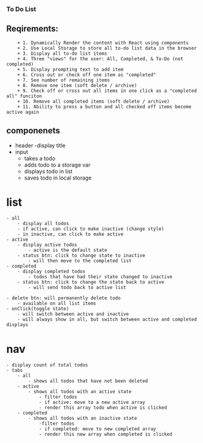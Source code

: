 ### To Do List

## Reqirements:
        + 1. Dynamically Render the content with React using components
        + 2. Use Local Storage to store all to-do list data in the browser
        + 3. Display all to-do list items
        + 4. Three "views" for the user: All, Completed, & To-Do (not completed)
        + 5. Display prompting text to add item
        + 6. Cross out or check off one item as "completed"
        + 7. See number of remaining items
        + 8. Remove one item (soft delete / archive)
        + 9. Check off or cross out all items in one click as a "completed all" funciton
        + 10. Remove all completed items (soft delete / archive)
        + 11. Ability to press a button and all checked off items become active again

## componenets
- header
    -display title
- input
    - takes a todo
    - adds todo to a storage var
    - displays todo in list
    - saves todo in local storage

 # list
    - all
        - display all todos
        - if active, can click to make inactive (change style)
        - in inactive, can click to make active
    - active
        - display active todos
            - active is the default state
        - status btn: click to change state to inactive
            - will then move to the completed list
    - completed
        - display completed todos
            - todos that have had their state changed to inactive
        - status btn: click to change the state back to active
            - will send todo back to active list

    - delete btn: will permanently delete todo
        - available on all list items
    - onClick(toggle state)
        - will switch between active and inactive
        - will always show in all, but switch between active and completed displays

# nav
    - display count of total todos
    - tabs
        - all
            - shows all todos that have not been deleted
        - active
            - shows all todos with an active state
                - filter todos
                - if active: move to a new active array
                - render this array todo when active is clicked
        - completed
            - shows all todos with an inactive state
                -filter todos
                - if completed: move to new completed array
                - render this new array when completed is clicked